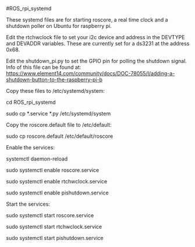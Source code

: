 #ROS_rpi_systemd

These systemd files are for starting roscore, a real time
clock  and a shutdown poller on Ubuntu for raspberry pi.

Edit the rtchwclock file to set your i2c device and address in the
DEVTYPE and DEVADDR variables. These are currently set for a ds3231
at the address 0x68.

Edit the shutdown_pi.py to set the GPIO pin for polling the shutdown signal.
Info of this file can be found at:
https://www.element14.com/community/docs/DOC-78055/l/adding-a-shutdown-button-to-the-raspberry-pi-b

Copy these files to /etc/systemd/system:

cd ROS_rpi_systemd

sudo cp *.service *.py /etc/systemd/system

Copy the roscore.default file to /etc/default:

sudo cp roscore.default /etc/default/roscore


Enable the services:

systemctl daemon-reload

sudo systemctl enable roscore.service

sudo systemctl enable rtchwclock.service

sudo systemctl enable pishutdown.service

 Start the services:

sudo systemctl start roscore.service

sudo systemctl start rtchwclock.service

sudo systemctl start pishutdown.service
